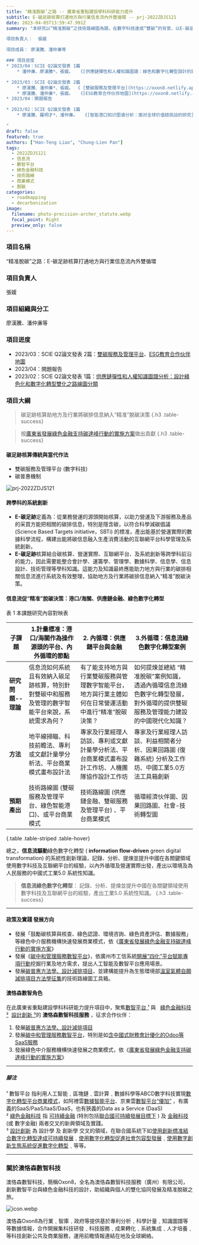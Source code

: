 ```yaml
---
title: ‘精准脫碳’之路 -- 廣東省重點建設學科科研能力提升
subtitle: E-碳足跡核算打通地方與行業信息流內外雙循環 -- prj-2022ZDJS121
date: 2023-04-05T13:59:47.991Z
summary: "本研究以“精准脫碳”之技術路線圖為題，在數字科技達成“雙碳”的背景，以E-碳足跡創新概念與實踐出發，落實國家有關政策如“數字化綠色化協同轉型發展”。

項目負責人：  張媛

項目成員： 廖漢騰、潘仲亷等

### 項目迸度
* 2023/04：SCIE Q2論文發表 1篇
    * 潘仲亷、廖漢騰*、張媛。  《[供應鏈彈性和人權知識圖譜：綠色和數字化轉型設計的路線圖分類法](https://oxon8.netlify.app/publication/pan-knowledge-2023/)》

* 2023/03：SCIE Q2論文發表 2篇
    * 廖漢騰、潘仲亷*、張媛。 《 [雙碳服務及管理平台](https://oxon8.netlify.app/publication/liao-smart-2023/)》
    * 廖漢騰、潘仲亷*、張媛。  《[ESG教育合作伙伴地圖](https://oxon8.netlify.app/post/2023-02-22-esg-education-partner-maps/)》
* 2023/04：開題報告

* 2023/02：SCIE Q2論文發表 1篇
    * 廖漢騰、羅明才*、潘仲亷。  《[智能港口知识图谱分析：面对全球价值链挑战的研究](https://oxon8.netlify.app/publication/liao-knowledge-2023/) 》

"
draft: false
featured: true
authors: ["Han-Teng Liao", "Chung-Lien Pan"]
tags:
  - 2022ZDJS121
  - 信息流
  - 數智平台
  - 綠色金融科技
  - 技術路線
  - 商業模式
  - 脫碳
categories:
  - roadmapping
  - decarbonization
image:
  filename: photo-precision-archer_statute.webp
  focal_point: Right
  preview_only: false
---
```



### 項目名稱 
“精准脫碳”之路：E-碳足跡核算打通地方與行業信息流內外雙循環

### 項目負責人
張媛

### 項目組織與分工
廖漢騰、潘仲亷等

### 項目迸度

* 2023/03：SCIE Q2論文發表 2篇：[雙碳服務及管理平台](https://oxon8.netlify.app/publication/liao-smart-2023/)、[ESG教育合作伙伴地圖](https://oxon8.netlify.app/post/2023-02-22-esg-education-partner-maps/)
* 2023/04：開題報告
* 2023/02：SCIE Q2論文發表 1篇：[供應鏈彈性和人權知識圖譜分析：設計綠色化和數字化轉型雙化之路線圖分類](https://oxon8.netlify.app/publication/pan-knowledge-2023/)

### 項目大綱

> 碳足跡核算助地方及行業將碳排信息納入“精准”脫碳決策
{.h3 .table-success}


> 按[廣東省發展綠色金融支持碳達峰行動的實施方案](https://www.gd.gov.cn/zwgk/wjk/qbwj/ybh/content/post_3972447.html)做出貢獻
{.h3 .table-success}

#### 碳足跡核算傳統與當代作法

* 雙碳服務及管理平台 (數字科技)
* 碳普惠機制

![prj-2022ZDJS121](prj-2022ZDJS121.png)


#### 跨學科的系統創新
 * **E-碳足跡**定義為：從業務營運的源頭開始核算，以助力營運及下游服務及產品的采買方能把相關的碳排信息，特別是隱含碳，以符合科學減碳倡議 (Science Based Targets initiative，SBTi) 的標准，產出能基於營運實際的數據科學流程，構建出能將碳信息融入生產消費活動的互聯網平台科學管理及系統創新。
 * **E-碳足跡**核算結合碳核算、營運實際、互聯網平台、及系統創新等跨學科前沿的能力，因此需要能整合會計學、運籌學、管理學、數據科學、信息學、信息設計、技術管理等學科知識。這能力及知識最終應能助力地方與行業的碳排相關信息流進行系統及有效整理，協助地方及行業將碳排信息納入“精准”脫碳決策。
 
 
#### 信息流促“精准”脫碳決策：港口/海關、供應鏈金融、綠色數字化轉型

  表 1 本課題研究內容對映表
  
|    **子課題**             |     1.計量標准：港口/海關作為操作源頭的平台、內外循環的節點  |     2. 內循環：供應鏈平台與金融  |     3.外循環：信息流綠色數字化轉型案例|
|------------------------------|---------------------------------------------------------------------------------------------------------|---------------------------------------------------------------------------------------------------------------|----------------------------------------------------------------------------------------------------------------------------------------|
|     **研究問題--理論**    |     信息流如何系統且有效納入碳足跡核算，特別針對雙碳中和服務及管理的數字智能平台來說，系統需求為何？    |     有了能支持地方與行業雙碳服務與管理數字智能平台，地方與行業主體如何在日常營運活動中進行“精准”脫碳決策？    |     如何提煉並總結   “精准脫碳”案例知識，透過內循環信息流綠色數字化轉型發展，對外循環的提供雙碳服務及管理能力建設的中國現代化知識？    |
|     **方法**    |     地平線掃瞄、科技前瞻法、專利或文獻計量學分析法、平台商業模式畫布設計法                              |     專家及行業經理人訪談、專利或文獻計量學分析法、平台商業模式畫布設計工作坊、人機團隊協作設計工作坊          |     專家及行業經理人訪談、利益相關者分析、因果回路圖   (復雜系統)   分析及工作坊、中國工業5.0方法工具箱創新                            |
|     **預期產出**                 |     技術路線圖 (雙碳服務及管理平台、綠色智能港口)、或平台商業模式                                       |     技術路線圖 (供應鏈金融、雙碳服務及管理平台)   、平台商業模式                                              |     循環經濟伙伴圖、因果回路圖、社會-技術轉型圖                                                                                        |
{.table .table-striped .table-hover}
  
  總之，**信息流驅動**綠色數字化轉型 ( **information flow-driven** green digital transformation) 的系統性創新理論，記錄、分析、提煉並提升中國在各關鍵領域使用數字科技及互聯網平台的經驗，以內外循環及營運實際出發，產出以環境及為人民服務的中國式工業5.0 系統性知識。

>  **信息流綠色數字化轉型**： 記錄、分析、提煉並提升中國在各關鍵領域使用數字科技及互聯網平台的經驗，產出工業5.0 系統性知識。
{.h3 .table-success}

---

#### 政策及實踐 發展方向

* 發展「鼓勵碳核算與核查、綠色認證、環境咨詢、綠色資產評估、數據服務」等綠色中介服務機構快速發展商業模式，依《[廣東省發展綠色金融支持碳達峰行動的實施方案](https://www.gd.gov.cn/zwgk/wjk/qbwj/ybh/content/post_3972447.html)》
* 發展《[碳中和管理服務數智平台](https://oxon8.netlify.app/post/2023-02-20-smart-digital-platforms-carbon-neutral-management-services/)》，依廣州市工信系統[開展“四化”平台賦能專項行動](https://gz.gov.cn/ysgz/xwdt/ysdt/content/mpost_8787864.html)挖掘行業及地方需求，提出人工智能及數智平台應用場景。
* 發展[碳普惠方法學、設計減排項目](https://oxon8.netlify.app/post/2023-04-04-eco-design-carbon-inclusion-scheme/)，並建構能提升為生態環境部[溫室氣體自願減排項目方法學征集](https://www.mee.gov.cn/xxgk2018/xxgk/xxgk06/202303/t20230330_1024693.html)的技術路線圖工具箱。




#### 澳恪森數智角色

在此廣東省重點建設學科科研能力提升項目中，聚焦<span class="highlight-container highlight-yellow"><span class="highlight"><a href="#腳注">數智平台 ¹</a></span></span> 與   <span class="highlight-container highlight-green"><span class="highlight"><a href="#腳注">綠色金融科技 ²</a></span></span>  <span class="highlight-container highlight-fushia"><span class="highlight"><a href="#腳注">設計創新 ³</a></span></span>的 **澳恪森數智科技服務** ，征求合作伙伴：

1. 發展[碳普惠方法學、設計減排項目](https://oxon8.netlify.app/post/2023-04-04-eco-design-carbon-inclusion-scheme/)
2. 發展[碳中和管理服務數智平台](https://oxon8.netlify.app/post/2023-02-20-smart-digital-platforms-carbon-neutral-management-services/)，特別是如[含中國式財務會計優化的Odoo等SaaS服務](https://www.sunpop.cn/)
3. 發展綠色中介服務機構快速發展之商業模式，依《[廣東省發展綠色金融支持碳達峰行動的實施方案](https://www.gd.gov.cn/zwgk/wjk/qbwj/ybh/content/post_3972447.html)》

-----

#####  腳注

¹ 數智平台 指利用人工智能﹑區塊鏈﹑雲計算﹑數據科學等ABCD數字科技實現[數字化轉型](http://www.sasac.gov.cn/n4470048/n13461446/n15927611/n16058233/c16135120/content.html)[平台商業模式](https://www2.deloitte.com/cn/zh/pages/soe/articles/soe-digital-transformation-2.html)，如阿裡雲[數據智能平台](https://datapaas.aliyun.com)、京東雲[數智平台“優加”](http://www.21jingji.com/article/20230323/herald/fe6ebc956c6d6e11f7887c21cbe0a86e.html) ，有廣義的SaaS/PaaS/IaaS/DaaS，也有狹義的Data as a Service (DaaS)<br/>
² [綠色金融科技](https://link.springer.com/chapter/10.1007/978-3-319-76014-8_11) 指 [可持續金融](https://www.unep.org/regions/asia-and-pacific/regional-initiatives/supporting-resource-efficiency/green-financing) (特別包括[聯合國可持續發展目標下](https://www.un.org/en/digital-financing-taskforce) ) 及 [金融科技](https://www.sciencedirect.com/topics/economics-econometrics-and-finance/fintech) (或 數字金融) 兩者交叉的新興領域及實踐。<br/>
³ [設計創新](https://www.sciencedirect.com/topics/social-sciences/design-innovation)  為 設計學 及 創新學 交叉的領域，在聯合國系統下如[使用創新標准結合數字化轉型達成可持續發展](https://www.unido.org/news/unido-promotes-innovation-standards-and-digital-transformation-achieve-sdgs)﹑[使用數字化轉型促進社會包容型發展](https://www.un.org/development/desa/dspd/2021/02/digital-technologies-for-social-inclusion/)﹑[使用數字創新生態系統促進數字化轉型](https://www.itu.int/itu-d/sites/innovation/)﹑等等。

---

### 關於澳恪森數智科技

澳恪森數智科技，簡稱Oxon8，全名為澳恪森數智科技服務（廣州）有限公司，創新數智平台與綠色金融科技的設計，助組織與個人的雙化協同發展及精准脫碳之旅。

![icon.webp](icon.webp)

澳恪森Oxon8為行業﹑智庫﹑政府等提供基於專利分析﹑科學計量﹑知識圖譜等等數據情報，合作開展集科技研發﹑科技服務﹑成果轉化﹑系統集成﹑人才培養﹑等科技創新公共及商業服務，運用前瞻情報連結在地及全球網絡。

